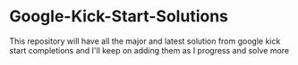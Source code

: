 # Google-Kick-Start-Solutions
This repository will have all the major and latest solution from google kick start completions and I'll keep on adding them as I progress and solve more
